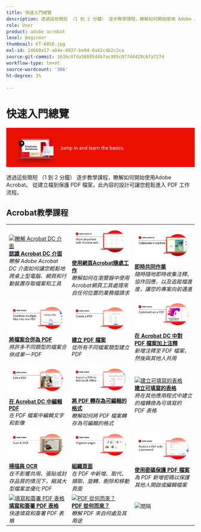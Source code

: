 ```yaml
---
title: 快速入門總覽
description: 透過這些簡短 （1 到 2 分鐘） 逐步教學課程，瞭解如何開始使用 Adobe Acrobat
role: User
product: adobe acrobat
level: Beginner
thumbnail: KT-6856.jpg
exl-id: 24660a17-a04e-4937-be94-0a42c4b2c2ca
source-git-commit: 3636c4fda58885d4b7ac995c077d4429c6fa727d
workflow-type: tm+mt
source-wordcount: '366'
ht-degree: 3%

---
```


# 快速入門總覽

![Acrobat快速入門影像](../assets/Hero-GettingStarted.png)

透過這些簡短 （1 到 2 分鐘） 逐步教學課程，瞭解如何開始使用Adobe Acrobat。 從建立檔到保護 PDF 檔案，此內容的設計可讓您輕鬆進入 PDF 工作流程。

## Acrobat教學課程

<table style="table-layout:fixed">
<tr>
  <td>
    <a href="get-to-know-the-acrobat-dc-interface.md">
      <img alt="瞭解 Acrobat DC 介面" src="../assets/Interface.jpg" />
    </a>
    <div>
    <a href="get-to-know-the-acrobat-dc-interface.md"><strong>認識 Acrobat DC 介面</strong></a>
    </div>
    <em>瞭解 Adobe Acrobat DC 介面如何讓您輕鬆地跨桌上型電腦、網頁和行動裝置存取檔案和工具</em>
    <br>
  </td>
  <td>
    <a href="acrobatweb.md">
      <img alt="使用網頁Acrobat隨處工作" src="../assets/Acrobatweb_1280.png" />
    </a>
    <div>
    <a href="acrobatweb.md"><strong>使用網頁Acrobat隨處工作</strong></a>
    </div>
    <em>瞭解如何在瀏覽器中使用Acrobat網頁工具處理來自任何位置的業務檔請求</em>
    <br>
  </td>
  <td>
    <a href="collaborate.md">
      <img alt="即時共同作業" src="../assets/Collaborate_1280.png" />
    </a>
    <div>
     <a href="collaborate.md"><strong>即時共同作業</strong></a>
    </div>
    <em>隨時隨地即時收集注釋、協作回應，以及追蹤檔進度，讓您的專案向前邁進</em>
    <br>
  </td>
</tr>
<tr>
  <td>
    <a href="combine-to-pdf.md">
      <img alt="將檔案合併為 PDF" src="../assets/Combine.jpg" />
    </a>
    <div>
     <a href="combine-to-pdf.md"><strong>將檔案合併為 PDF</strong></a>
    </div>
    <em>將許多不同類型的檔案合併成單一 PDF</em>
    <br>
  </td>
  <td>
    <a href="create-pdf.md">
      <img alt="建立 PDF 檔案" src="../assets/Create.jpg" />
    </a>
    <div>
    <a href="create-pdf.md"><strong>建立 PDF 檔案</strong></a>
    </div>
    <em>從所有不同檔案類型建立 PDF</em>
    <br>
  </td>
  <td>
    <a href="comment-on-pdf-files.md">
      <img alt="在 Acrobat DC 中對 PDF 檔案加上注釋" src="../assets/Comment.jpg" />
    </a>
    <div>
    <a href="comment-on-pdf-files.md"><strong>在 Acrobat DC 中對 PDF 檔案加上注釋</strong></a>
    </div>
    <em>新增注釋至 PDF 檔案，然後與其他人共用</em>
    <br>
  </td>  
</tr>
<tr>
  <td>
    <a href="edit-pdf.md">
      <img alt="在 Acrobat DC 中編輯 PDF" src="../assets/Edit.jpg" />
    </a>
    <div>
    <a href="edit-pdf.md"><strong>在 Acrobat DC 中編輯 PDF</strong></a>
    </div>
    <em>在 PDF 檔案中編輯文字和影像</em>
    <br>
  </td>
   <td>
    <a href="export-pdf.md">
      <img alt="將 PDF 轉存為可編輯的格式" src="../assets/Export.jpg" />
    </a>
    <div>
    <a href="export-pdf.md"><strong>將 PDF 轉存為可編輯的格式</strong></a>
    </div>
    <em>瞭解如何將 PDF 檔案轉存為可編輯的格式</em>
    <br>
  </td>
  <td>
    <a href="create-fillable-forms.md">
      <img alt="建立可填寫的表格" src="../assets/Form.jpg" />
    </a>
    <div>
    <a href="create-fillable-forms.md"><strong>建立可填寫的表格</strong></a>
    </div>
    <em>將在其他應用程式中建立的檔轉換為可填寫的 PDF 表格</em>
    <br>
  </td>
</tr>
<tr>
  <td>
    <a href="scan-and-ocr.md">
      <img alt="掃描與 OCR" src="../assets/Scan.jpg" />
    </a>
    <div>
    <a href="scan-and-ocr.md"><strong>掃描與 OCR</strong></a>
    </div>
    <em>在不影響共用、張貼或封存品質的情況下，縮減大型檔案並優化 PDF</em>
    <br>
  </td>
  <td>
    <a href="organize.md">
      <img alt="組織頁面" src="../assets/Organize.jpg" />
    </a>
    <div>
    <a href="organize.md"><strong>組織頁面</strong></a>
    </div>
    <em>在 PDF 中新增、取代、擷取、旋轉、刪除和移動頁面</em>
    <br>
  </td>
  <td>
    <a href="password-protect.md">
      <img alt="使用密碼保護 PDF 檔案" src="../assets/Protect.jpg" />
    </a>
    <div>
    <a href="password-protect.md"><strong>使用密碼保護 PDF 檔案</strong></a>
    </div>
    <em>為 PDF 新增密碼以保護其他人開啟或編輯檔案</em>
    <br>
  </td>
</tr>
<tr>
  <td>
    <a href="fill-and-sign.md">
      <img alt="填寫和簽署 PDF 表格" src="../assets/FillSign.jpg" />
    </a>
    <div>
    <a href="fill-and-sign.md"><strong>填寫和簽署 PDF 表格</strong></a>
    </div>
    <em>快速填寫和簽署 PDF 表格</em>
    <br>
  </td>
   <td>
    <a href="where-do-pdfs-come-from.md">
      <img alt="PDF 從何而來？" src="../assets/WherePDFs.jpg" />
    </a>
    <div>
    <a href="where-do-pdfs-come-from.md"><strong>PDF 從何而來？</strong></a>
    </div>
    <em>瞭解 PDF 來自何處及其用途</em>
    <br>
  </td>
  <td>
   <img alt="間隔" src="../assets/Whitespacer.png" />
    <div>
    <br>
  </td>
</tr>
</table>
